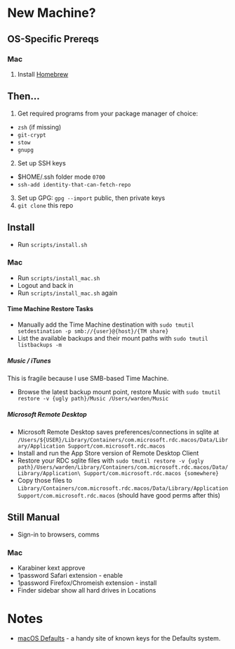 # New Machine?

## OS-Specific Prereqs

### Mac

1. Install [Homebrew](https://brew.sh)

## Then...

1. Get required programs from your package manager of choice:
  * `zsh` (if missing)
  * `git-crypt`
  * `stow`
  * `gnupg`
2. Set up SSH keys
  * $HOME/.ssh folder mode `0700`
  * `ssh-add identity-that-can-fetch-repo`
3. Set up GPG: `gpg --import` public, then private keys
4. `git clone` this repo

## Install
  * Run `scripts/install.sh`

### Mac
  * Run `scripts/install_mac.sh`
  * Logout and back in
  * Run `scripts/install_mac.sh` again

#### Time Machine Restore Tasks
  * Manually add the Time Machine destination with `sudo tmutil setdestination -p smb://{user}@{host}/{TM share}`
  * List the available backups and their mount paths with `sudo tmutil listbackups -m`

##### Music / iTunes
This is fragile because I use SMB-based Time Machine.
  * Browse the latest backup mount point, restore Music with `sudo tmutil restore -v {ugly path}/Music /Users/warden/Music`

##### Microsoft Remote Desktop
  * Microsoft Remote Desktop saves preferences/connections in sqlite at `/Users/${USER}/Library/Containers/com.microsoft.rdc.macos/Data/Library/Application Support/com.microsoft.rdc.macos`
  * Install and run the App Store version of Remote Desktop Client
  * Restore your RDC sqlite files with `sudo tmutil restore -v {ugly path}/Users/warden/Library/Containers/com.microsoft.rdc.macos/Data/Library/Application\ Support/com.microsoft.rdc.macos {somewhere}`
  * Copy those files to `Library/Containers/com.microsoft.rdc.macos/Data/Library/Application Support/com.microsoft.rdc.macos` (should have good perms after this)

## Still Manual

* Sign-in to browsers, comms

### Mac

  * Karabiner kext approve
  * 1password Safari extension - enable
  * 1password Firefox/Chromeish extension - install
  * Finder sidebar show all hard drives in Locations

# Notes
  * [macOS Defaults](https://macos-defaults.com) - a handy site of known keys for the Defaults system.

